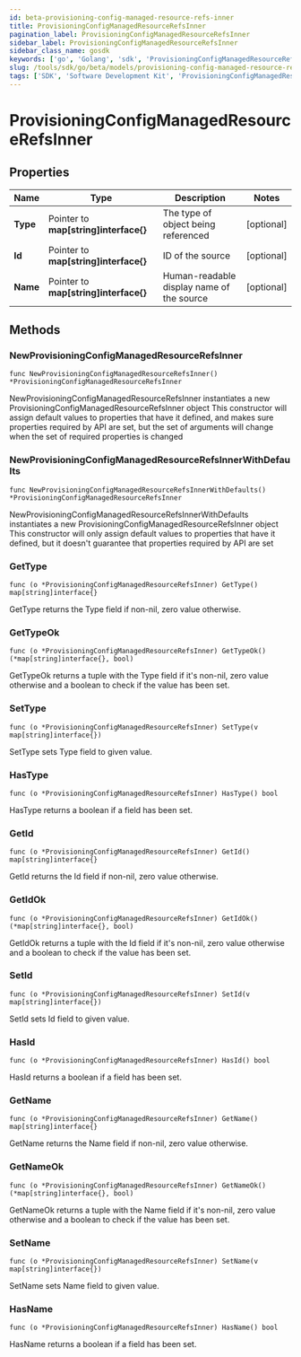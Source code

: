 ```yaml
---
id: beta-provisioning-config-managed-resource-refs-inner
title: ProvisioningConfigManagedResourceRefsInner
pagination_label: ProvisioningConfigManagedResourceRefsInner
sidebar_label: ProvisioningConfigManagedResourceRefsInner
sidebar_class_name: gosdk
keywords: ['go', 'Golang', 'sdk', 'ProvisioningConfigManagedResourceRefsInner', 'BetaProvisioningConfigManagedResourceRefsInner'] 
slug: /tools/sdk/go/beta/models/provisioning-config-managed-resource-refs-inner
tags: ['SDK', 'Software Development Kit', 'ProvisioningConfigManagedResourceRefsInner', 'BetaProvisioningConfigManagedResourceRefsInner']
---
```


# ProvisioningConfigManagedResourceRefsInner

## Properties

Name | Type | Description | Notes
------------ | ------------- | ------------- | -------------
**Type** | Pointer to **map[string]interface{}** | The type of object being referenced | [optional] 
**Id** | Pointer to **map[string]interface{}** | ID of the source | [optional] 
**Name** | Pointer to **map[string]interface{}** | Human-readable display name of the source | [optional] 

## Methods

### NewProvisioningConfigManagedResourceRefsInner

`func NewProvisioningConfigManagedResourceRefsInner() *ProvisioningConfigManagedResourceRefsInner`

NewProvisioningConfigManagedResourceRefsInner instantiates a new ProvisioningConfigManagedResourceRefsInner object
This constructor will assign default values to properties that have it defined,
and makes sure properties required by API are set, but the set of arguments
will change when the set of required properties is changed

### NewProvisioningConfigManagedResourceRefsInnerWithDefaults

`func NewProvisioningConfigManagedResourceRefsInnerWithDefaults() *ProvisioningConfigManagedResourceRefsInner`

NewProvisioningConfigManagedResourceRefsInnerWithDefaults instantiates a new ProvisioningConfigManagedResourceRefsInner object
This constructor will only assign default values to properties that have it defined,
but it doesn't guarantee that properties required by API are set

### GetType

`func (o *ProvisioningConfigManagedResourceRefsInner) GetType() map[string]interface{}`

GetType returns the Type field if non-nil, zero value otherwise.

### GetTypeOk

`func (o *ProvisioningConfigManagedResourceRefsInner) GetTypeOk() (*map[string]interface{}, bool)`

GetTypeOk returns a tuple with the Type field if it's non-nil, zero value otherwise
and a boolean to check if the value has been set.

### SetType

`func (o *ProvisioningConfigManagedResourceRefsInner) SetType(v map[string]interface{})`

SetType sets Type field to given value.

### HasType

`func (o *ProvisioningConfigManagedResourceRefsInner) HasType() bool`

HasType returns a boolean if a field has been set.

### GetId

`func (o *ProvisioningConfigManagedResourceRefsInner) GetId() map[string]interface{}`

GetId returns the Id field if non-nil, zero value otherwise.

### GetIdOk

`func (o *ProvisioningConfigManagedResourceRefsInner) GetIdOk() (*map[string]interface{}, bool)`

GetIdOk returns a tuple with the Id field if it's non-nil, zero value otherwise
and a boolean to check if the value has been set.

### SetId

`func (o *ProvisioningConfigManagedResourceRefsInner) SetId(v map[string]interface{})`

SetId sets Id field to given value.

### HasId

`func (o *ProvisioningConfigManagedResourceRefsInner) HasId() bool`

HasId returns a boolean if a field has been set.

### GetName

`func (o *ProvisioningConfigManagedResourceRefsInner) GetName() map[string]interface{}`

GetName returns the Name field if non-nil, zero value otherwise.

### GetNameOk

`func (o *ProvisioningConfigManagedResourceRefsInner) GetNameOk() (*map[string]interface{}, bool)`

GetNameOk returns a tuple with the Name field if it's non-nil, zero value otherwise
and a boolean to check if the value has been set.

### SetName

`func (o *ProvisioningConfigManagedResourceRefsInner) SetName(v map[string]interface{})`

SetName sets Name field to given value.

### HasName

`func (o *ProvisioningConfigManagedResourceRefsInner) HasName() bool`

HasName returns a boolean if a field has been set.



